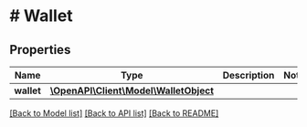 # # Wallet

## Properties

Name | Type | Description | Notes
------------ | ------------- | ------------- | -------------
**wallet** | [**\OpenAPI\Client\Model\WalletObject**](WalletObject.md) |  |

[[Back to Model list]](../../README.md#models) [[Back to API list]](../../README.md#endpoints) [[Back to README]](../../README.md)
